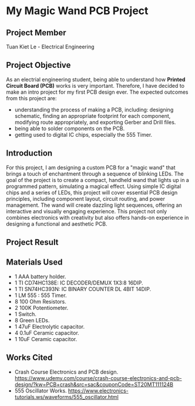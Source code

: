 # My Magic Wand PCB Project
## Project Member
Tuan Kiet Le - Electrical Engineering
## Project Objective
As an electrial engineering student, being able to understand how **Printed Circuit Board (PCB)** works is very important. Therefore, I have decided to make an intro project for my first PCB design ever. The expected outcomes from this project are:
* understanding the process of making a PCB, including: designing schematic, finding an appropriate footprint for each component, modifying route appropriately, and exporting Gerber and Drill files.
* being able to solder components on the PCB.
* getting used to digital IC chips, especially the 555 Timer.
## Introduction
For this project, I am designing a custom PCB for a "magic wand" that brings a touch of enchantment through a sequence of blinking LEDs. The goal of the project is to create a compact, handheld wand that lights up in a programmed pattern, simulating a magical effect. Using simple IC digital chips and a series of LEDs, this project will cover essential PCB design principles, including component layout, circuit routing, and power management. The wand will create dazzling light sequences, offering an interactive and visually engaging experience. This project not only combines electronics with creativity but also offers hands-on experience in designing a functional and aesthetic PCB.
## Project Result
## Materials Used
* 1 AAA battery holder.
* 1 TI CD74HC138E: IC DECODER/DEMUX 1X3:8 16DIP.
* 1 TI SN74HC393N: IC BINARY COUNTER DL 4BIT 14DIP.
* 1 LM 555 : 555 Timer.
* 8 100 Ohm Resistors.
* 2 100K Potentiometer.
* 1 Switch.
* 8 Green LEDs.
* 1 47uF Electrolytic capacitor.
* 4 0.1uF Ceramic capacitor.
* 1 10uF Ceramic capacitor.
## Works Cited
* Crash Course Electronics and PCB design. https://www.udemy.com/course/crash-course-electronics-and-pcb-design/?kw=PCB+crash&src=sac&couponCode=ST20MT111124B
* 555 Oscillator Works. https://www.electronics-tutorials.ws/waveforms/555_oscillator.html
